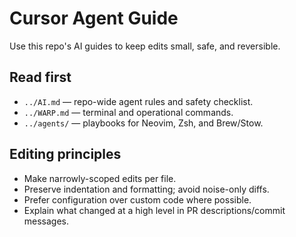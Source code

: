 # Cursor Agent Guide

Use this repo's AI guides to keep edits small, safe, and reversible.

## Read first

- `../AI.md` — repo-wide agent rules and safety checklist.
- `../WARP.md` — terminal and operational commands.
- `../agents/` — playbooks for Neovim, Zsh, and Brew/Stow.

## Editing principles

- Make narrowly-scoped edits per file.
- Preserve indentation and formatting; avoid noise-only diffs.
- Prefer configuration over custom code where possible.
- Explain what changed at a high level in PR descriptions/commit messages.



